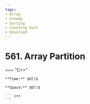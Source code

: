 ```yaml
---
tags:
- Array
- Greedy
- Sorting
- Counting Sort
- Unsolved
---
```



# 561. Array Partition

=== "C++"

    **Time:** $O()$

    **Space:** $O()$

    ``` c++
    ```